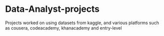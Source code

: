 # Data-Analyst-projects
Projects worked on using datasets from kaggle, and various platforms such as cousera, codeacademy, khanacademy and entry-level
